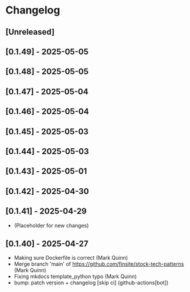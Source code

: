 # Changelog

## [Unreleased]

## [0.1.49] - 2025-05-05

## [0.1.48] - 2025-05-05

## [0.1.47] - 2025-05-04

## [0.1.46] - 2025-05-04

## [0.1.45] - 2025-05-03

## [0.1.44] - 2025-05-03

## [0.1.43] - 2025-05-01

## [0.1.42] - 2025-04-30

## [0.1.41] - 2025-04-29

- (Placeholder for new changes)

## [0.1.40] - 2025-04-27

- Making sure Dockerfile is correct (Mark Quinn)
- Merge branch 'main' of https://github.com/finsite/stock-tech-patterns (Mark Quinn)
- Fixing mkdocs template_python typo (Mark Quinn)
- bump: patch version + changelog [skip ci] (github-actions[bot])
